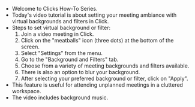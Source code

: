 - Welcome to Clicks How-To Series.
- Today's video tutorial is about setting your meeting ambiance with virtual backgrounds and filters in Click.
- Steps to set virtual background or filter:
  1. Join a video meeting in Click.
  2. Click on the "meatballs" icon (three dots) at the bottom of the screen.
  3. Select "Settings" from the menu.
  4. Go to the "Background and Filters" tab.
  5. Choose from a variety of meeting backgrounds and filters available.
  6. There is also an option to blur your background.
  7. After selecting your preferred background or filter, click on "Apply".
- This feature is useful for attending unplanned meetings in a cluttered workspace.
- The video includes background music.